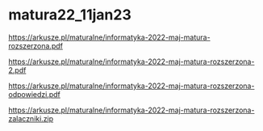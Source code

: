 # matura22_11jan23
https://arkusze.pl/maturalne/informatyka-2022-maj-matura-rozszerzona.pdf

https://arkusze.pl/maturalne/informatyka-2022-maj-matura-rozszerzona-2.pdf

https://arkusze.pl/maturalne/informatyka-2022-maj-matura-rozszerzona-odpowiedzi.pdf

https://arkusze.pl/maturalne/informatyka-2022-maj-matura-rozszerzona-zalaczniki.zip
